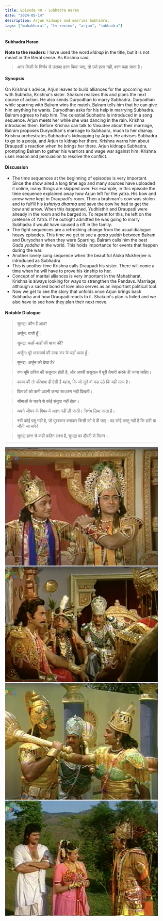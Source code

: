 ```yaml
---
title: Episode 40 - Subhadra Haran
date: "2024-05-14"
description: Arjun kidnaps and marries Subhadra.
tags: ["mahabharat", "tv-review", "arjun", "subhadra"]
---
```


#### Subhadra Haran

**Note to the readers**: I have used the word _kidnap_ in the title, but it is not meant in the literal sense. As
Krishna said,

> अगर किसी के निर्णय से उसका हरण किया जाए, तो उसे हरण नहीं, वरन कहा जाता है।

#### Synopsis

On Krishna's advice, Arjun leaves to build alliances for the upcoming war with Subhdra, Krishna's sister. Shakuni
realizes this and plans the next course of action. He also sends Duryodhan to marry Subhadra. Duryodhan while sparring
with Balram wins the match. Balram tells him that he can give him anything he wants. Duryodhan asks for his help in
marrying Subhadra. Balram agrees to help him. The celestial Subhadra is introduced in a song sequence. Arjun meets her
while she was dancing in the rain. Krishna introduces them. Before Krishna can talk to Vasudev about their marriage,
Balram proposes Duryodhan's marriage to Subhadra, much to her dismay. Krishna orchestrates Subhadra's kidnapping by
Arjun. He advises Subhadra to go to a pooja, and Arjun to kidnap her there. Krishna warns him about Draupadi's reaction
when he brings her there. Arjun kidnaps Subhadra, prompting Balram to gather his warriors and wage war against him.
Krishna uses reason and persuasion to resolve the conflict.

#### Discussion

* The time sequences at the beginning of episodes is very important. Since the show aired a long time ago and many
  sources have uploaded it online, many things are skipped over. For example, in this episode the time sequence
  explained away how Arjun left for the yatra. His bow and arrow were kept in Draupadi's room. Then a brahman's cow was
  stolen and to fulfill his _kshtriya dharma_ and save the cow he had to get the bow and arrow. When this happened,
  Yudhisthir and Draupadi were already in the room and he barged in. To repent for this, he left on the pretense of
  Yatra. If he outright admitted he was going to marry Subhadra it would have caused a rift in the family.
* The fight sequences are a refreshing change from the usual dialogue heavy episodes. This time we get to see a _gada
  yuddh_ between Balram and Duryodhan when they were Sparring. Balram calls him the best _Gada yoddha_ in the world.
  This holds importance for events that happen during the war.
* Another lovely song sequence when the beautiful Aloka Mukherjee is introduced as Subhadra.
* This is another time Krishna calls Draupadi his sister. There will come a time when he will have to prove his kinship
  to her.
* Concept of marital alliances is very important in the Mahabharat. Krishna is always looking for ways to strengthen the
  Pandavs. Marriage, although a sacred bond of love also serves as an important political tool.
* Now we get to see the story that unfolds once Arjun brings back Subhadra and how Draupadi reacts to it. Shakuni's plan is foiled and we also have to see how they plan their next move.

#### Notable Dialogue

> सुभद्रा: कौन हैं आप?
>
> अर्जुन: यात्री हूँ।
>
> सुभद्रा: कहाँ-कहाँ की यात्रा की?
>
> अर्जुन: पूरे भारतवर्ष की यात्रा कर के यहाँ आया हूँ।
>
> सुभद्रा: अर्जुन को देखा है?

> रण-भूमि क्षत्रिय की ससुराल होती है, और अपनी ससुराल में पूरी तैयारी करके ही जाना चाहिए।

> काव्य की तो परिभाषा ही ऐसी है बहना, कि जो सुने वो कह उठे कि यही सत्य है।

> पिताओं को कभी अपनी कन्या साधारण नहीं दिखती।

> सीमाओं के घटने से कोई संतुष्ट नहीं होता।

> अपने जीवन के विषय में आज्ञा नहीं ली जाती। निर्णय लिया जाता है।

> स्त्री कोई पशु नहीं है, जो पुरस्कार बनाकर किसी को दे दी जाए। वह कोई वस्तु नहीं है कि हारी या जीती जा सके!

> सुभद्रा हरण से कहीं कठिन लक्ष्य है, सुभद्रा का द्रौपदी से मिलन।
---

![](../../assets/mahabharat/ep_40_1.webp)
![](../../assets/mahabharat/ep_40_2.webp)
![](../../assets/mahabharat/ep_40_3.webp)
![](../../assets/mahabharat/ep_40_4.webp)
